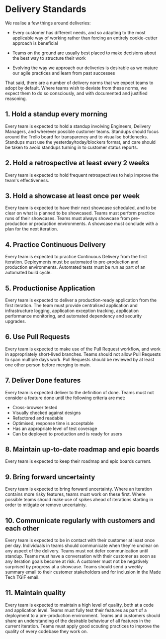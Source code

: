 # Delivery Standards

We realise a few things around deliveries:

- Every customer has different needs, and so adapting to the most applicable way of working rather than forcing an entirely cookie-cutter approach is beneficial

- Teams on the ground are usually best placed to make decisions about the best way to structure their work

- Evolving the way we approach our deliveries is desirable as we mature our agile practices and learn from past successes

That said, there are a number of delivery norms that we expect teams to adopt by default. Where teams wish to deviate from these norms, we expect them to do so consciously, and with documented and justified reasoning.

## 1. Hold a standup every morning

Every team is expected to hold a standup involving Engineers, Delivery Managers, and wherever possible customer teams. Standups should focus around the Trello board for transparency and to visualise bottlenecks. Standups must use the yesterday/today/blockers format, and care should be taken to avoid standups turning in to customer status reports.

## 2. Hold a retrospective at least every 2 weeks

Every team is expected to hold frequent retrospectives to help improve the team's effectiveness.

## 3. Hold a showcase at least once per week

Every team is expected to have their next showcase scheduled, and to be clear on what is planned to be showcased. Teams must perform practice runs of their showcases. Teams must always showcase from pre-production or production environments. A showcase must conclude with a plan for the next iteration.

## 4. Practice Continuous Delivery

Every team is expected to practice Continuous Delivery from the first iteration. Deployments must be automated to pre-production and production environments. Automated tests must be run as part of an automated build cycle.

## 5. Productionise Application

Every team is expected to deliver a production-ready application from the first iteration. The team must provide centralised application and infrastructure logging, application exception tracking, application performance monitoring, and automated dependency and security upgrades.

## 6. Use Pull Requests

Every team is expected to make use of the Pull Request workflow, and work in appropriately short-lived branches. Teams should not allow Pull Requests to span multiple days work. Pull Requests should be reviewed by at least one other person before merging to main.

## 7. Deliver Done features

Every team is expected deliver to the definition of done. Teams must not consider a feature done until the following criteria are met:

- Cross-browser tested
- Visually checked against designs
- Refactored and readable
- Optimised, response time is acceptable
- Has an appropriate level of test coverage
- Can be deployed to production and is ready for users

## 8. Maintain up-to-date roadmap and epic boards

Every team is expected to keep their roadmap and epic boards current.

## 9. Bring forward uncertainty

Every team is expected to bring forward uncertainty. Where an iteration contains more risky features, teams must work on these first. Where possible teams should make use of spikes ahead of iterations starting in order to mitigate or remove uncertainty.

## 10. Communicate regularly with customers and each other

Every team is expected to be in contact with their customer at least once per day. Individuals in teams should communicate when they're unclear on any aspect of the delivery. Teams must not defer communication until standup. Teams must have a conversation with their customer as soon as any iteration goals become at risk. A customer must not be negatively surprised by progress at a showcase. Teams should send a weekly summary email to their customer stakeholders and for inclusion in the Made Tech TGIF email.

## 11. Maintain quality

Every team is expected to maintain a high level of quality, both at a code and application level. Teams must fully test their features as part of a deployment to a pre-production environment. Teams and customers should share an understanding of the desirable behaviour of all features in the current iteration. Teams must apply good scouting practices to improve the quality of every codebase they work on.
